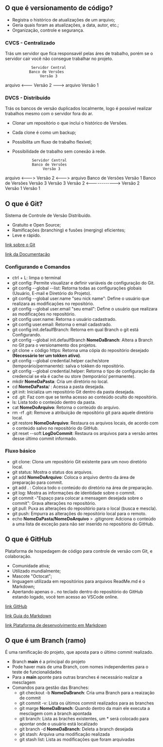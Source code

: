 ## O que é versionamento de código?
- Registra o histórico de atualizações de um arquivo;
- Geria quais foram as atualizações, a data, autor, etc.;
- Organização, controle e segurança.


### CVCS - Centralizado
Trás um servidor que fica responsavél pelas áres de trabalho, porém se o servidor cair você não consegue trabalhar no projeto.

                Servidor Central
               Banco de Versões    
                    Versão 3
arquivo <---        Versão 2        ---> arquivo
                    Versão 1


### DVCS - Distribuído
Trás os bancos de versão duplicados localmente, logo é possível realizar trabalhos mesmo com o servidor fora do ar.

- Clonar um repositório o que inclui o histórico de Versões.
- Cada clone é como um backup;
- Possibilita um fluxo de trabalho flexível;
- Possibilidade de trabalho sem conexão à rede.

               Servidor Central
               Banco de Versões    
                    Versão 3
arquivo <--->       Versão 2         <---> arquivo
Banco de Versões    Versão 1        Banco de Versões
Versão 3                             Versão 3
Versão 2         <------------>      Versão 2    
Versão 1                             Versão 1


## O que é Git?
Sistema de Controle de Versão Distribuído.
- Gratuito e Open Source;
- Ramificações (branching) e fusões (merging) eficientes;
- Leve e rápido.

[link sobre o Git](https://www.git-scm.com/about)

[link da Documentação](https://www.git-scm.com/doc)


### Configurando e Comandos
- ctrl + L: limpa o terminal
- git config: Permite visualizar e definir variáveis de configuração do Git.
- git config --global --list: Retorna todas as configurações globais (Usuário, E-mail e Diretório do Projeto).
- git config --global user.name "seu nick name": Define o usuário que realizara as modificações no repositório.
- git config --global user.email "seu email": Define o usuário que realizara as modificações no repositório.
- git config user.name: Retorna o usuário cadastrado.
- git config user.email: Retorna o email cadastrado.
- git config init.defaulfBranch: Retorna em qual Branch o git está Configurando.
- git config --global init.defaulfBranch **NomeDaBranch**: Altera a Branch no Git para o versionamento dos projetos.
- git clone + código https: Retorna uma cópia do repositório desejado **(Necessário ter um tokken ativo)**.
- git config --global credential.helper cache/store (temporário/permanente): salva o tokken do repositório.
- git config --global credential.helper: Retorna o tipo de configuração da credencial se ela é cache ou store (temporário/ permanente).
- mkdir **NomeDaPasta**: Cria um diretório no local.
- cd **NomeDaPasta**/ : Acessa a pasta desejada.
- git init: Inicializa um repositório Git dentro da pasta desejada.
- cd .git: Faz com que se tenha acesso ao conteúdo oculto do repositório.
- ls: Lista todo o conteúdo dentro da pasta.
- cat **NomeDoArquivo**: Retorna o conteúdo do arquivo.
- rm -rf .git: Remove a atribuição de repositório git para aquele diretório local.
- git restore **NomeDoArquivo**: Restaura os arquivos locais, de acordo com o conteúdo salvo no repositório do GitHub.
- git reset --soft **LogDoCommit**: Restaura os arquivos para a versão antes desse último commit informado.


### Fluxo básico
- git clone: Clona um repositório Git existente para um novo diretório local.
- git status: Mostra o status dos arquivos.
- git add **NomeDoArquivo**: Coloca o arquivo dentro da área de preparação para commit.
- git add . : Coloca todo o conteúdo do diretório na área de preparação.
- git log: Mostra as informações de identidade sobre o commit.
- git commit -"Espaço para colocar a mensagem desejada sobre o commit": Grava alterações no repositório.
- git pull: Puxa as alterações do repositório para o local (busca e mescla).
- git push: Empurra as alterações do repositório local para o remoto.
- echo **NomeDaPasta/NomeDoArquivo** > .gitignore: Adciona o conteúdo a uma lista de exceção para não ser inserido no repositório do GitHub.


## O que é GitHub
Plataforma de hospedagem de código para controle de versão com Git, e colaboração.
- Comunidade ativa;
- Utilizado mundialmente;
- Mascote "Octocat";
- linguagem utilizada em repositórios para arquivos ReadMe.md é o Markdown;
- Apertando apenas o **.** no teclado dentro do repositório do GitHub estando logado, você tem acesso ao VSCode online.

[link GitHub](https://github.com/)

[link Guia do Markdown](https://docs.github.com/pt/get-started/writing-on-github/getting-started-with-writing-and-formatting-on-github/quickstart-for-writing-on-github)

[link Plataforma de desenvolvimento em Markdown](https://readme.so/pt)


## O que é um Branch (ramo)
É uma ramificação do projeto, que aposta para o último commit realizado.
- Branch **main** é a principal do projeto
- Pode haver mais de uma Branch, com nomes independentes para o teste de funcionalidades
- Para a **main** aponte para outras branches é necessário realizar a mesclagem
- Comandos para gestão das Branches: 
    - git checkout -b **NomeDaBranch**: Cria uma Branch para a reaização de commit
    - git commit -v: Lista os últimos commit realizados para as branches
    - git marge **NomeDaBranch**: Quando dentro da main ele executa a mesclagem com a branch apontada
    - git branch: Lista as braches existentes, um * será colocado para apontar onde o usuário está localizado
    - git branch -d **NomeDaBranch**: Deleta a branch desejada
    - git stash: Arquiva uma modificação realizada
    - git stash list: Lista as modificações que foram arquivadas


